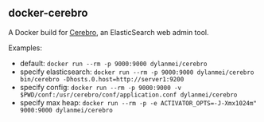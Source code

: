 docker-cerebro
--------------

A Docker build for [Cerebro](https://github.com/lmenezes/cerebro), an ElasticSearch web admin tool.

Examples:

- default: `docker run --rm -p 9000:9000 dylanmei/cerebro`
- specify elasticsearch: `docker run --rm -p 9000:9000 dylanmei/cerebro bin/cerebro -Dhosts.0.host=http://server1:9200`
- specify config: `docker run --rm -p 9000:9000 -v $PWD/conf:/usr/cerebro/conf/application.conf dylanmei/cerebro`
- specify max heap: `docker run --rm -p -e ACTIVATOR_OPTS=-J-Xmx1024m" 9000:9000 dylanmei/cerebro`
